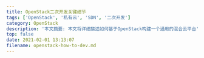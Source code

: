 ```yaml
---
title: OpenStack二次开发关键细节
tags: ['OpenStack', '私有云', 'SDN', '二次开发']
category: OpenStack
description: '本文摘要: 本文将详细描述如何基于OpenStack构建一个通用的混合云平台'
top: false
date: 2021-02-01 13:13:07
filename: openstack-how-to-dev.md
---
```


